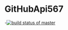 # GitHubApi567
-[![build status of master](https://travis-ci.org/Malsham1567/GitHubApi567.svg?branch=master)](https://travis-ci.org/Malsham1567/GitHubApi567)
